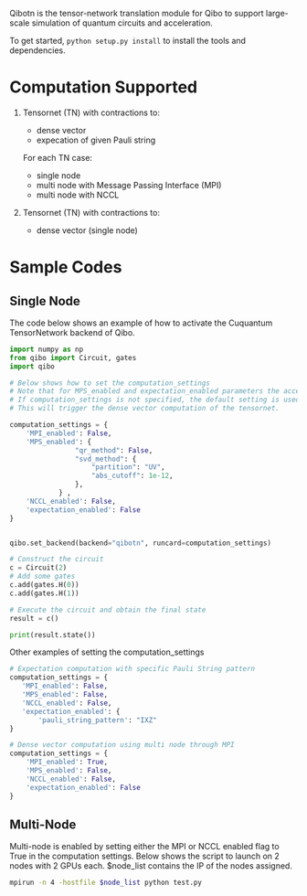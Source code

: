 Qibotn is the tensor-network translation module for Qibo to support large-scale simulation of quantum circuits and acceleration.

To get started, `python setup.py install` to install the tools and dependencies.

# Computation Supported

1. Tensornet (TN) with contractions to:
    - dense vector
    - expecation of given Pauli string

    For each TN case:
    - single node
    - multi node with Message Passing Interface (MPI)
    - multi node with NCCL

2. Tensornet (TN) with contractions to:
    - dense vector (single node)

# Sample Codes
## Single Node
The code below shows an example of how to activate the Cuquantum TensorNetwork backend of Qibo.
```py
import numpy as np
from qibo import Circuit, gates
import qibo

# Below shows how to set the computation_settings
# Note that for MPS_enabled and expectation_enabled parameters the accepted inputs are boolean or a dictionary with the format shown below.
# If computation_settings is not specified, the default setting is used in which all booleans will be False. 
# This will trigger the dense vector computation of the tensornet.

computation_settings = {
    'MPI_enabled': False,
    'MPS_enabled': {
                "qr_method": False,
                "svd_method": {
                    "partition": "UV",
                    "abs_cutoff": 1e-12,
                },
            } ,
    'NCCL_enabled': False,
    'expectation_enabled': False
}


qibo.set_backend(backend="qibotn", runcard=computation_settings)

# Construct the circuit
c = Circuit(2)
# Add some gates
c.add(gates.H(0))
c.add(gates.H(1))

# Execute the circuit and obtain the final state
result = c()

print(result.state())
```

Other examples of setting the computation_settings

```py
# Expectation computation with specific Pauli String pattern
computation_settings = {
   'MPI_enabled': False,
   'MPS_enabled': False,
   'NCCL_enabled': False,
   'expectation_enabled': {
       'pauli_string_pattern': "IXZ"
}

# Dense vector computation using multi node through MPI
computation_settings = {
    'MPI_enabled': True,
    'MPS_enabled': False,
    'NCCL_enabled': False,
    'expectation_enabled': False
}
```

## Multi-Node
Multi-node is enabled by setting either the MPI or NCCL enabled flag to True in the computation settings. Below shows the script to launch on 2 nodes with 2 GPUs each. $node_list contains the IP of the nodes assigned.


```sh
mpirun -n 4 -hostfile $node_list python test.py
```
